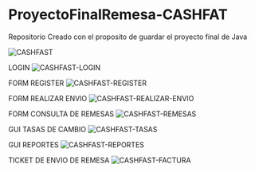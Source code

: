# ProyectoFinalRemesa-CASHFAT
Repositorio Creado con el proposito de guardar el proyecto final de Java

![CASHFAST](https://github.com/ANDER40514/ProyectoFinalRemesa-CASHFAST/assets/104466387/6fc723e8-aca8-4be9-9736-54a29aab5694)

LOGIN
![CASHFAST-LOGIN](https://github.com/ANDER40514/ProyectoFinalRemesa-CASHFAST/assets/104466387/2796daa0-e6e2-4bfd-a905-dcecb40996c7)

FORM REGISTER
![CASHFAST-REGISTER](https://github.com/ANDER40514/ProyectoFinalRemesa-CASHFAST/assets/104466387/da2b611c-eb4d-4d45-8e7a-69223f1c67e5)

FORM REALIZAR ENVIO
![CASHFAST-REALIZAR-ENVIO](https://github.com/ANDER40514/ProyectoFinalRemesa-CASHFAST/assets/104466387/389f698a-55e3-4929-a8bf-d42ebeb8e331)

FORM CONSULTA DE REMESAS
![CASHFAST-REMESAS](https://github.com/ANDER40514/ProyectoFinalRemesa-CASHFAST/assets/104466387/c2720857-8a9b-4b1e-9652-fd338221a7c8)

GUI TASAS DE CAMBIO
![CASHFAST-TASAS](https://github.com/ANDER40514/ProyectoFinalRemesa-CASHFAST/assets/104466387/72ed00f4-6b9c-4460-911c-df473386fc68)

GUI REPORTES
![CASHFAST-REPORTES](https://github.com/ANDER40514/ProyectoFinalRemesa-CASHFAST/assets/104466387/50ea1447-ed13-4fe8-a154-63c45e4b05da)

TICKET DE ENVIO DE REMESA
![CASHFAST-FACTURA](https://github.com/ANDER40514/ProyectoFinalRemesa-CASHFAST/assets/104466387/848351ad-0af8-4b67-ad77-713c40a9ef12)
